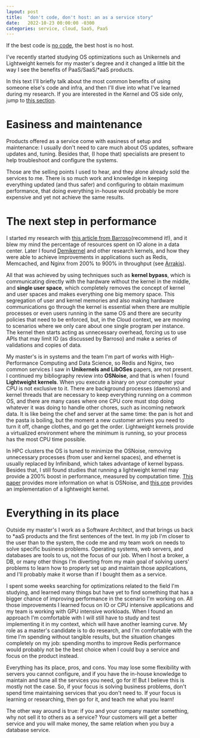 ```yaml
---
layout: post
title:  "don't code, don't host: an as a service story"
date:   2022-10-23 00:00:00 -0300
categories: service, cloud, SaaS, PaaS
---
```


If the best code is [no code](https://github.com/kelseyhightower/nocode), the best host is no host.

I've recently started studying OS optimizations such as Unikernels and Lightweight kernels for my master's degree and it changed a little bit the way I see the benefits of PaaS/SaaS/*aaS products.

In this text I'll briefly talk about the most common benefits of using someone else's code and infra, and then I'll dive into what I've learned during my research.
If you are interested in the Kernel and OS side only, jump to [this section](#the-next-step-in-performance).

# Easiness and maintenance

Products offered as a service come with easiness of setup and maintenance: I usually don't need to care much about OS updates, software updates and, tuning. Besides that, (I hope that) specialists are present to help troubleshoot and configure the systems.

Those are the selling points I used to hear, and they alone already sold the services to me. There is so much work and knowledge in keeping everything updated (and thus safer) and configuring to obtain maximum performance, that doing everything in-house would probably be more expensive and yet not achieve the same results.

# The next step in performance

I started my research with [this article from Barroso](https://dl.acm.org/doi/10.1145/3015146)(recommend it!), and it blew my mind the percentage of resources spent on IO alone in a data center. Later I found [Demikernel](https://github.com/demikernel/demikernel) and other research kernels, and how they were able to achieve improvements in applications such as Redis, Memcached, and Nginx from 200% to 900% in throughput (see [Arrakis](https://www.usenix.org/system/files/conference/osdi14/osdi14-paper-peter_simon.pdf)).

All that was achieved by using techniques such as **kernel bypass**, which is communicating directly with the hardware without the kernel in the middle, and **single user space**, which completely removes the concept of kernel and user spaces and makes everything one big memory space. This segregation of user and kernel memories and also making hardware communications go through the kernel is essential when there are multiple processes or even users running in the same OS and there are security policies that need to be enforced, but, in the Cloud context, we are moving to scenarios where we only care about one single program per instance. The kernel then starts acting as unnecessary overhead, forcing us to use APIs that may limit IO (as discussed by Barroso) and make a series of validations and copies of data.

My master's is in systems and the team I'm part of works with High-Performance Computing and Data Science, so Redis and Nginx, two common services I saw in **Unikernels and LibOSes** papers, are not present. I continued my bibliography review into **OSNoise**, and that is when I found **Lightweight kernels**. When you execute a binary on your computer your CPU is not exclusive to it. There are background processes (daemons) and kernel threads that are necessary to keep everything running on a common OS, and there are many cases where one CPU core must stop doing whatever it was doing to handle other chores, such as incoming network data. It is like being the chef and server at the same time: the pan is hot and the pasta is boiling, but the moment a new customer arrives you need to turn it off, change clothes, and go get the order. Lightweight kernels provide a virtualized environment where the minimum is running, so your process has the most CPU time possible.

In HPC clusters the OS is tuned to minimize the OSNoise, removing unnecessary processes (from user and kernel spaces), and ethernet is usually replaced by Infiniband, which takes advantage of kernel bypass. Besides that, I still found studies that running a lightweight kernel may provide a 200% boost in performance, measured by computation time. [This paper](https://ieeexplore.ieee.org/document/6012894) provides more information on what is OSNoise, and [this one](https://dl.acm.org/doi/abs/10.1145/3458817.3476162) provides an implementation of a lightweight kernel. 

# Everything in its place

Outside my master's I work as a Software Architect, and that brings us back to *aaS products and the first sentences of the text. In my job I'm closer to the user than to the system, the code me and my team work on needs to solve specific business problems. Operating systems, web servers, and databases are tools to us, not the focus of our job. When I host a broker, a DB, or many other things I'm diverting from my main goal of solving users' problems to learn how to properly set up and maintain those applications, and I'll probably make it worse than if I bought them as a service. 

I spent some weeks searching for optimizations related to the field I'm studying, and learned many things but have yet to find something that has a bigger chance of improving performance in the scenario I'm working on. All those improvements I learned focus on IO or CPU intensive applications and my team is working with GPU intensive workloads. When I found an approach I'm comfortable with I will still have to study and test implementing it in my context, which will have another learning curve. My role as a master's candidate is to do research, and I'm comfortable with the time I'm spending without tangible results, but the situation changes completely on my job: spending months to improve Redis performance would probably not be the best choice when I could buy a service and focus on the product instead.

Everything has its place, pros, and cons. You may lose some flexibility with servers you cannot configure, and if you have the in-house knowledge to maintain and tune all the services you need, go for it! But I believe this is mostly not the case. So, if your focus is solving business problems, don't spend time maintaining services that you don't need to. If your focus is learning or researching, then go for it, and teach me what you learn!

The other way around is true: if you and your company master something, why not sell it to others as a service? Your customers will get a better service and you will make money, the same relation when you buy a database service.


